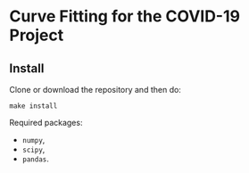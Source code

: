 # Curve Fitting for the COVID-19 Project

## Install

Clone or download the repository and then do:
```buildoutcfg
make install
```
Required packages:
* `numpy`,
* `scipy`,
* `pandas`. 
